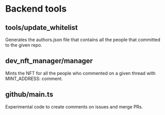 # Backend tools



## tools/update_whitelist

Generates the authors.json file that contains all the people that committed to the given repo.

## dev_nft_manager/manager

Mints the NFT for all the people who commented on a given thread with MINT_ADDRESS: comment.

## github/main.ts

Experimental code to create comments on issues and merge PRs.
